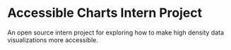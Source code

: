 # Accessible Charts Intern Project

An open source intern project for exploring how to make high density data
visualizations more accessible.

